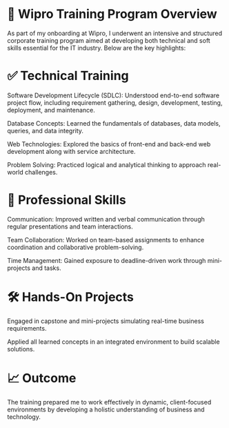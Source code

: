          
# 🏢 Wipro Training Program Overview
  

As part of my onboarding at Wipro, I underwent an intensive and structured corporate training program aimed at developing both technical and soft skills essential for the IT industry. Below are the key highlights:

# ✅ Technical Training
 

Software Development Lifecycle (SDLC): Understood end-to-end software project flow, including requirement gathering, design, development, testing, deployment, and maintenance.

Database Concepts: Learned the fundamentals of databases, data models, queries, and data integrity.

Web Technologies: Explored the basics of front-end and back-end web development along with service architecture.

Problem Solving: Practiced logical and analytical thinking to approach real-world challenges.

# 🤝 Professional Skills


Communication: Improved written and verbal communication through regular presentations and team interactions.

Team Collaboration: Worked on team-based assignments to enhance coordination and collaborative problem-solving.

Time Management: Gained exposure to deadline-driven work through mini-projects and tasks. 

# 🛠️ Hands-On Projects


Engaged in capstone and mini-projects simulating real-time business requirements.

Applied all learned concepts in an integrated environment to build scalable solutions.

# 📈 Outcome


The training prepared me to work effectively in dynamic, client-focused environments by developing a holistic understanding of business and technology.


